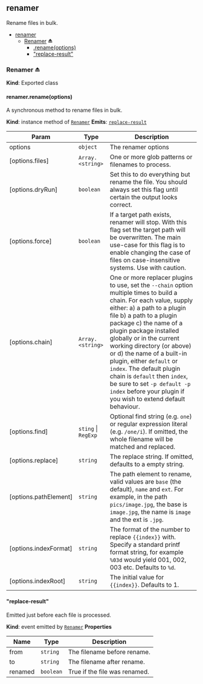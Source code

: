 <a name="module_renamer"></a>

## renamer
Rename files in bulk.


* [renamer](#module_renamer)
    * [Renamer](#exp_module_renamer--Renamer) ⏏
        * [.rename(options)](#module_renamer--Renamer+rename)
        * ["replace-result"](#module_renamer--Renamer+event_replace-result)

<a name="exp_module_renamer--Renamer"></a>

### Renamer ⏏
**Kind**: Exported class
<a name="module_renamer--Renamer+rename"></a>

#### renamer.rename(options)
A synchronous method to rename files in bulk.

**Kind**: instance method of [<code>Renamer</code>](#exp_module_renamer--Renamer)
**Emits**: [<code>replace-result</code>](#module_renamer--Renamer+event_replace-result)

| Param | Type | Description |
| --- | --- | --- |
| options | <code>object</code> | The renamer options |
| [options.files] | <code>Array.&lt;string&gt;</code> | One or more glob patterns or filenames to process. |
| [options.dryRun] | <code>boolean</code> | Set this to do everything but rename the file. You should always set this flag until certain the output looks correct. |
| [options.force] | <code>boolean</code> | If a target path exists, renamer will stop. With this flag set the target path will be overwritten. The main use-case for this flag is to enable changing the case of files on case-insensitive systems. Use with caution. |
| [options.chain] | <code>Array.&lt;string&gt;</code> | One or more replacer plugins to use, set the `--chain` option multiple times to build a chain. For each value, supply either: a) a path to a plugin file b) a path to a plugin package c) the name of a plugin package installed globally or in the current working directory (or above) or d) the name of a built-in plugin, either `default` or `index`. The default plugin chain is `default` then `index`, be sure to set `-p default -p index` before your plugin if you wish to extend default behaviour. |
| [options.find] | <code>sting</code> \| <code>RegExp</code> | Optional find string (e.g. `one`) or regular expression literal (e.g. `/one/i`). If omitted, the whole filename will be matched and replaced. |
| [options.replace] | <code>string</code> | The replace string. If omitted, defaults to a empty string. |
| [options.pathElement] | <code>string</code> | The path element to rename, valid values are `base` (the default), `name` and `ext`. For example, in the path `pics/image.jpg`, the base is `image.jpg`, the name is `image` and the ext is `.jpg`. |
| [options.indexFormat] | <code>string</code> | The format of the number to replace `{{index}}` with. Specify a standard printf format string, for example `%03d` would yield 001, 002, 003 etc. Defaults to `%d`. |
| [options.indexRoot] | <code>string</code> | The initial value for `{{index}}`. Defaults to 1. |

<a name="module_renamer--Renamer+event_replace-result"></a>

#### "replace-result"
Emitted just before each file is processed.

**Kind**: event emitted by [<code>Renamer</code>](#exp_module_renamer--Renamer)
**Properties**

| Name | Type | Description |
| --- | --- | --- |
| from | <code>string</code> | The filename before rename. |
| to | <code>string</code> | The filename after rename. |
| renamed | <code>boolean</code> | True if the file was renamed. |

